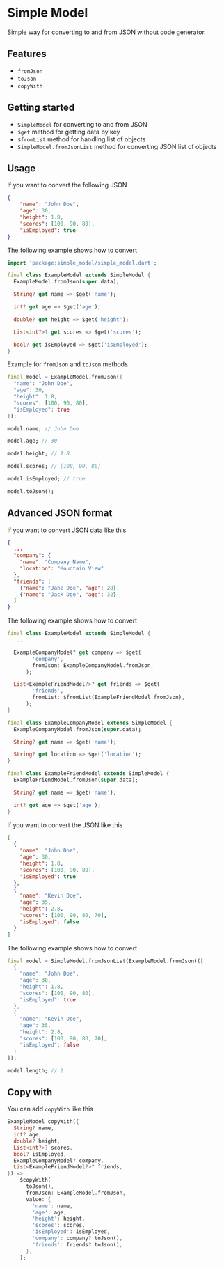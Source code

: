 # Simple Model

Simple way for converting to and from JSON without code generator.

## Features

- `fromJson`
- `toJson`
- `copyWith`

## Getting started

- `SimpleModel` for converting to and from JSON
- `$get` method for getting data by key
- `$fromList` method for handling list of objects
- `SimpleModel.fromJsonList` method for converting JSON list of objects

## Usage

If you want to convert the following JSON

```json
{
    "name": "John Doe",
    "age": 30,
    "height": 1.8,
    "scores": [100, 90, 80],
    "isEmployed": true
}
```

The following example shows how to convert

```dart
import 'package:simple_model/simple_model.dart';

final class ExampleModel extends SimpleModel {
  ExampleModel.fromJson(super.data);

  String? get name => $get('name');

  int? get age => $get('age');

  double? get height => $get('height');

  List<int?>? get scores => $get('scores');

  bool? get isEmployed => $get('isEmployed');
}
```

Example for `fromJson` and `toJson` methods

```dart
final model = ExampleModel.fromJson({
  "name": "John Doe",
  "age": 30,
  "height": 1.8,
  "scores": [100, 90, 80],
  "isEmployed": true
});

model.name; // John Doe

model.age; // 30

model.height; // 1.8

model.scores; // [100, 90, 80]

model.isEmployed; // true

model.toJson();
```

## Advanced JSON format

If you want to convert JSON data like this

```json
{
  ...
  "company": {
    "name": "Company Name",
    "location": "Mountain View"
  },
  "friends": [
    {"name": "Jane Doe", "age": 28},
    {"name": "Jack Doe", "age": 32}
  ]
}
```

The following example shows how to convert

```dart
final class ExampleModel extends SimpleModel {
  ...

  ExampleCompanyModel? get company => $get(
        'company',
        fromJson: ExampleCompanyModel.fromJson,
      );

  List<ExampleFriendModel?>? get friends => $get(
        'friends',
        fromList: $fromList(ExampleFriendModel.fromJson),
      );
}

final class ExampleCompanyModel extends SimpleModel {
  ExampleCompanyModel.fromJson(super.data);

  String? get name => $get('name');

  String? get location => $get('location');
}

final class ExampleFriendModel extends SimpleModel {
  ExampleFriendModel.fromJson(super.data);

  String? get name => $get('name');

  int? get age => $get('age');
}
```

If you want to convert the JSON like this

```json
[
  {
    "name": "John Doe",
    "age": 30,
    "height": 1.8,
    "scores": [100, 90, 80],
    "isEmployed": true
  },
  {
    "name": "Kevin Doe",
    "age": 35,
    "height": 2.8,
    "scores": [100, 90, 80, 70],
    "isEmployed": false
  }
]
```

The following example shows how to convert

```dart
final model = SimpleModel.fromJsonList(ExampleModel.fromJson)([
  {
    "name": "John Doe",
    "age": 30,
    "height": 1.8,
    "scores": [100, 90, 80],
    "isEmployed": true
  },
  {
    "name": "Kevin Doe",
    "age": 35,
    "height": 2.8,
    "scores": [100, 90, 80, 70],
    "isEmployed": false
  }
]);

model.length; // 2
```

## Copy with

You can add `copyWith` like this

```dart
ExampleModel copyWith({
  String? name,
  int? age,
  double? height,
  List<int?>? scores,
  bool? isEmployed,
  ExampleCompanyModel? company,
  List<ExampleFriendModel?>? friends,
}) =>
    $copyWith(
      toJson(),
      fromJson: ExampleModel.fromJson,
      value: {
        'name': name,
        'age': age,
        'height': height,
        'scores': scores,
        'isEmployed': isEmployed,
        'company': company?.toJson(),
        'friends': friends?.toJson(),
      },
    );
```
